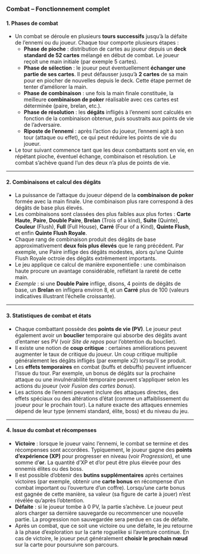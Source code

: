 ### **Combat – Fonctionnement complet**

#### **1. Phases de combat**

- Un combat se déroule en plusieurs **tours successifs** jusqu’à la défaite de l’ennemi ou du joueur. Chaque tour comporte plusieurs étapes :
  - **Phase de pioche** : distribution de cartes au joueur depuis un **deck standard de 52 cartes** mélangé en début de combat. Le joueur reçoit une main initiale (par exemple 5 cartes).
  - **Phase de sélection** : le joueur peut éventuellement **échanger une partie de ses cartes**. Il peut défausser jusqu’à **2 cartes** de sa main pour en piocher de nouvelles depuis le deck. Cette étape permet de tenter d’améliorer la main.
  - **Phase de combinaison** : une fois la main finale constituée, la meilleure **combinaison de poker** réalisable avec ces cartes est déterminée (paire, brelan, etc.).
  - **Phase de résolution** : les **dégâts** infligés à l’ennemi sont calculés en fonction de la combinaison obtenue, puis soustraits aux points de vie de l’adversaire.
  - **Riposte de l’ennemi** : après l’action du joueur, l’ennemi agit à son tour (attaque ou effet), ce qui peut réduire les points de vie du joueur.
- Le tour suivant commence tant que les deux combattants sont en vie, en répétant pioche, éventuel échange, combinaison et résolution. Le combat s’achève quand l’un des deux n’a plus de points de vie.

---

#### **2. Combinaisons et calcul des dégâts**

- La puissance de l’attaque du joueur dépend de la **combinaison de poker** formée avec la main finale. Une combinaison plus rare correspond à des dégâts de base plus élevés.
- Les combinaisons sont classées des plus faibles aux plus fortes : **Carte Haute**, **Paire**, **Double Paire**, **Brelan** (Trois of a kind), **Suite** (Quinte), **Couleur** (Flush), **Full** (Full House), **Carré** (Four of a Kind), **Quinte Flush**, et enfin **Quinte Flush Royale**.
- Chaque rang de combinaison produit des dégâts de base approximativement **deux fois plus élevés** que le rang précédent. Par exemple, une Paire inflige des dégâts modestes, alors qu’une Quinte Flush Royale octroie des dégâts extrêmement importants.
- Le jeu applique ce calcul de manière exponentielle : une combinaison haute procure un avantage considérable, reflétant la rareté de cette main.
- _Exemple_ : si une **Double Paire** inflige, disons, 4 points de dégâts de base, un **Brelan** en infligera environ 8, et un **Carré** plus de 100 (valeurs indicatives illustrant l’échelle croissante).

---

#### **3. Statistiques de combat et états**

- Chaque combattant possède des **points de vie (PV)**. Le joueur peut également avoir un **bouclier** temporaire qui absorbe des dégâts avant d’entamer ses PV (voir _Site de repos_ pour l’obtention du bouclier).
- Il existe une notion de **coup critique** : certaines améliorations peuvent augmenter le taux de critique du joueur. Un coup critique multiplie généralement les dégâts infligés (par exemple x2) lorsqu’il se produit.
- Les **effets temporaires** en combat (buffs et debuffs) peuvent influencer l’issue du tour. Par exemple, un bonus de dégâts sur la prochaine attaque ou une invulnérabilité temporaire peuvent s’appliquer selon les actions du joueur (voir _Fusion des cartes bonus_).
- Les actions de l’ennemi peuvent inclure des attaques directes, des effets spéciaux ou des altérations d’état (comme un affaiblissement du joueur pour le prochain tour). La nature exacte des attaques ennemies dépend de leur type (ennemi standard, élite, boss) et du niveau du jeu.

---

#### **4. Issue du combat et récompenses**

- **Victoire** : lorsque le joueur vainc l’ennemi, le combat se termine et des récompenses sont accordées. Typiquement, le joueur gagne des **points d’expérience (XP)** pour progresser en niveau (voir _Progression_), et une somme d’**or**. La quantité d’XP et d’or peut être plus élevée pour des ennemis élites ou des boss.
- Il est possible d’obtenir des **butins supplémentaires** après certaines victoires (par exemple, obtenir une **carte bonus** en récompense d’un combat important ou l’ouverture d’un coffre). Lorsqu’une carte bonus est gagnée de cette manière, sa valeur (sa figure de carte à jouer) n’est révélée qu’après l’obtention.
- **Défaite** : si le joueur tombe à 0 PV, la partie s’achève. Le joueur peut alors charger sa dernière sauvegarde ou recommencer une nouvelle partie. La progression non sauvegardée sera perdue en cas de défaite.
- Après un combat, que ce soit une victoire ou une défaite, le jeu retourne à la phase d’exploration sur la carte roguelike si l’aventure continue. En cas de victoire, le joueur peut généralement **choisir le prochain nœud** sur la carte pour poursuivre son parcours.
